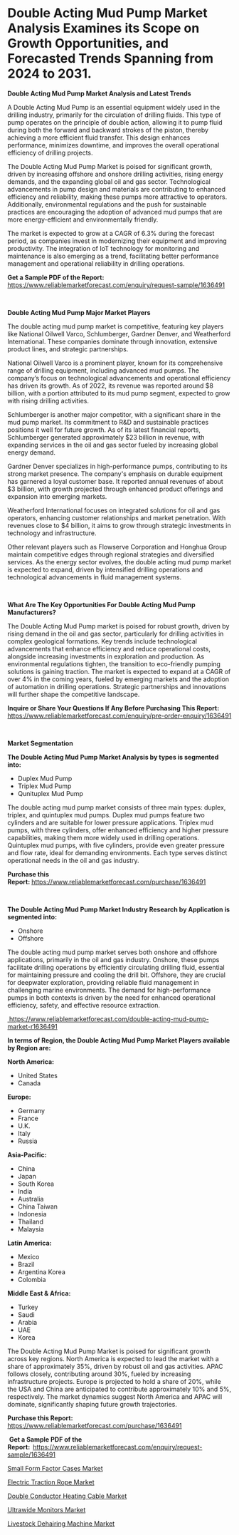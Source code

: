 <p><h1>Double Acting Mud Pump Market Analysis Examines its Scope on Growth Opportunities, and Forecasted Trends Spanning from 2024 to 2031.</h1></p><p><strong>Double Acting Mud Pump Market Analysis and Latest Trends</strong></p>
<p><p>A Double Acting Mud Pump is an essential equipment widely used in the drilling industry, primarily for the circulation of drilling fluids. This type of pump operates on the principle of double action, allowing it to pump fluid during both the forward and backward strokes of the piston, thereby achieving a more efficient fluid transfer. This design enhances performance, minimizes downtime, and improves the overall operational efficiency of drilling projects.</p><p>The Double Acting Mud Pump Market is poised for significant growth, driven by increasing offshore and onshore drilling activities, rising energy demands, and the expanding global oil and gas sector. Technological advancements in pump design and materials are contributing to enhanced efficiency and reliability, making these pumps more attractive to operators. Additionally, environmental regulations and the push for sustainable practices are encouraging the adoption of advanced mud pumps that are more energy-efficient and environmentally friendly.</p><p>The market is expected to grow at a CAGR of 6.3% during the forecast period, as companies invest in modernizing their equipment and improving productivity. The integration of IoT technology for monitoring and maintenance is also emerging as a trend, facilitating better performance management and operational reliability in drilling operations.</p></p>
<p><strong>Get a Sample PDF of the Report:&nbsp;</strong> <a href="https://www.reliablemarketforecast.com/enquiry/request-sample/1636491">https://www.reliablemarketforecast.com/enquiry/request-sample/1636491</a></p>
<p>&nbsp;</p>
<p><strong>Double Acting Mud Pump Major Market Players</strong></p>
<p><p>The double acting mud pump market is competitive, featuring key players like National Oilwell Varco, Schlumberger, Gardner Denver, and Weatherford International. These companies dominate through innovation, extensive product lines, and strategic partnerships.</p><p>National Oilwell Varco is a prominent player, known for its comprehensive range of drilling equipment, including advanced mud pumps. The company’s focus on technological advancements and operational efficiency has driven its growth. As of 2022, its revenue was reported around $8 billion, with a portion attributed to its mud pump segment, expected to grow with rising drilling activities.</p><p>Schlumberger is another major competitor, with a significant share in the mud pump market. Its commitment to R&D and sustainable practices positions it well for future growth. As of its latest financial reports, Schlumberger generated approximately $23 billion in revenue, with expanding services in the oil and gas sector fueled by increasing global energy demand.</p><p>Gardner Denver specializes in high-performance pumps, contributing to its strong market presence. The company's emphasis on durable equipment has garnered a loyal customer base. It reported annual revenues of about $3 billion, with growth projected through enhanced product offerings and expansion into emerging markets.</p><p>Weatherford International focuses on integrated solutions for oil and gas operators, enhancing customer relationships and market penetration. With revenues close to $4 billion, it aims to grow through strategic investments in technology and infrastructure.</p><p>Other relevant players such as Flowserve Corporation and Honghua Group maintain competitive edges through regional strategies and diversified services. As the energy sector evolves, the double acting mud pump market is expected to expand, driven by intensified drilling operations and technological advancements in fluid management systems.</p></p>
<p>&nbsp;</p>
<p><strong>What Are The Key Opportunities For Double Acting Mud Pump Manufacturers?</strong></p>
<p><p>The Double Acting Mud Pump market is poised for robust growth, driven by rising demand in the oil and gas sector, particularly for drilling activities in complex geological formations. Key trends include technological advancements that enhance efficiency and reduce operational costs, alongside increasing investments in exploration and production. As environmental regulations tighten, the transition to eco-friendly pumping solutions is gaining traction. The market is expected to expand at a CAGR of over 4% in the coming years, fueled by emerging markets and the adoption of automation in drilling operations. Strategic partnerships and innovations will further shape the competitive landscape.</p></p>
<p><strong>Inquire or Share Your Questions If Any Before Purchasing This Report:</strong> <a href="https://www.reliablemarketforecast.com/enquiry/pre-order-enquiry/1636491">https://www.reliablemarketforecast.com/enquiry/pre-order-enquiry/1636491</a></p>
<p>&nbsp;</p>
<p><strong>Market Segmentation</strong></p>
<p><strong>The Double Acting Mud Pump Market Analysis by types is segmented into:</strong></p>
<p><ul><li>Duplex Mud Pump</li><li>Triplex Mud Pump</li><li>Qunituplex Mud Pump</li></ul></p>
<p><p>The double acting mud pump market consists of three main types: duplex, triplex, and quintuplex mud pumps. Duplex mud pumps feature two cylinders and are suitable for lower pressure applications. Triplex mud pumps, with three cylinders, offer enhanced efficiency and higher pressure capabilities, making them more widely used in drilling operations. Quintuplex mud pumps, with five cylinders, provide even greater pressure and flow rate, ideal for demanding environments. Each type serves distinct operational needs in the oil and gas industry.</p></p>
<p><strong>Purchase this Report:&nbsp;</strong><a href="https://www.reliablemarketforecast.com/purchase/1636491">https://www.reliablemarketforecast.com/purchase/1636491</a></p>
<p>&nbsp;</p>
<p><strong>The Double Acting Mud Pump Market Industry Research by Application is segmented into:</strong></p>
<p><ul><li>Onshore</li><li>Offshore</li></ul></p>
<p><p>The double acting mud pump market serves both onshore and offshore applications, primarily in the oil and gas industry. Onshore, these pumps facilitate drilling operations by efficiently circulating drilling fluid, essential for maintaining pressure and cooling the drill bit. Offshore, they are crucial for deepwater exploration, providing reliable fluid management in challenging marine environments. The demand for high-performance pumps in both contexts is driven by the need for enhanced operational efficiency, safety, and effective resource extraction.</p></p>
<p><a href="https://www.reliablemarketforecast.com/double-acting-mud-pump-market-r1636491">&nbsp;https://www.reliablemarketforecast.com/double-acting-mud-pump-market-r1636491</a></p>
<p><strong>In terms of Region, the Double Acting Mud Pump Market Players available by Region are:</strong></p>
<p>
    <p> <strong> North America: </strong>
        <ul>
            <li>United States</li>
            <li>Canada</li>
        </ul>
        </p> 
    <p> <strong> Europe: </strong>
        <ul>
            <li>Germany</li>
            <li>France</li>
            <li>U.K.</li>
            <li>Italy</li>
            <li>Russia</li>
        </ul>
        </p> 
    <p> <strong> Asia-Pacific: </strong>
        <ul>
            <li>China</li>
            <li>Japan</li>
            <li>South Korea</li>
            <li>India</li>
            <li>Australia</li>
            <li>China Taiwan</li>
            <li>Indonesia</li>
            <li>Thailand</li>
            <li>Malaysia</li>
        </ul>
        </p> 
    <p> <strong> Latin America: </strong>
        <ul>
            <li>Mexico</li>
            <li>Brazil</li>
            <li>Argentina Korea</li>
            <li>Colombia</li>
        </ul>
        </p> 
    <p> <strong> Middle East & Africa: </strong>
        <ul>
            <li>Turkey</li>
            <li>Saudi</li>
            <li>Arabia</li>
            <li>UAE</li>
            <li>Korea</li>
        </ul>
    </p>
    </p>
<p><p>The Double Acting Mud Pump Market is poised for significant growth across key regions. North America is expected to lead the market with a share of approximately 35%, driven by robust oil and gas activities. APAC follows closely, contributing around 30%, fueled by increasing infrastructure projects. Europe is projected to hold a share of 20%, while the USA and China are anticipated to contribute approximately 10% and 5%, respectively. The market dynamics suggest North America and APAC will dominate, significantly shaping future growth trajectories.</p></p>
<p><strong>Purchase this Report: </strong><a href="https://www.reliablemarketforecast.com/purchase/1636491">https://www.reliablemarketforecast.com/purchase/1636491</a></p>
<p>&nbsp;<strong>Get a Sample PDF of the Report:&nbsp;&nbsp;</strong><a href="https://www.reliablemarketforecast.com/enquiry/request-sample/1636491">https://www.reliablemarketforecast.com/enquiry/request-sample/1636491</a></p>
<p><strong></strong></p>
<p><p><a href="https://issuu.com/reportprime-2/docs/small-form-factor-cases-market-size_cfcb4e2f2659a7">Small Form Factor Cases Market</a></p><p><a href="https://medium.com/@maximuskihn1939/what-are-the-growth-opportunities-and-challenges-in-the-electric-traction-rope-market-d9c245643ee9">Electric Traction Rope Market</a></p><p><a href="https://github.com/RoccoManning/Market-Research-Report-List-7/blob/main/double-conductor-heating-cable-market.md">Double Conductor Heating Cable Market</a></p><p><a href="https://issuu.com/reportprime-2/docs/ultrawide-monitors-market-size-2030_ebbcdb1f4e1b2a">Ultrawide Monitors Market</a></p><p><a href="https://medium.com/@maximuskihn1939/market-trends-in-the-global-livestock-dehairing-machine-market-forecast-and-analysis-2024-2031-bfea7ced228a?postPublishedType=repub">Livestock Dehairing Machine Market</a></p></p>
